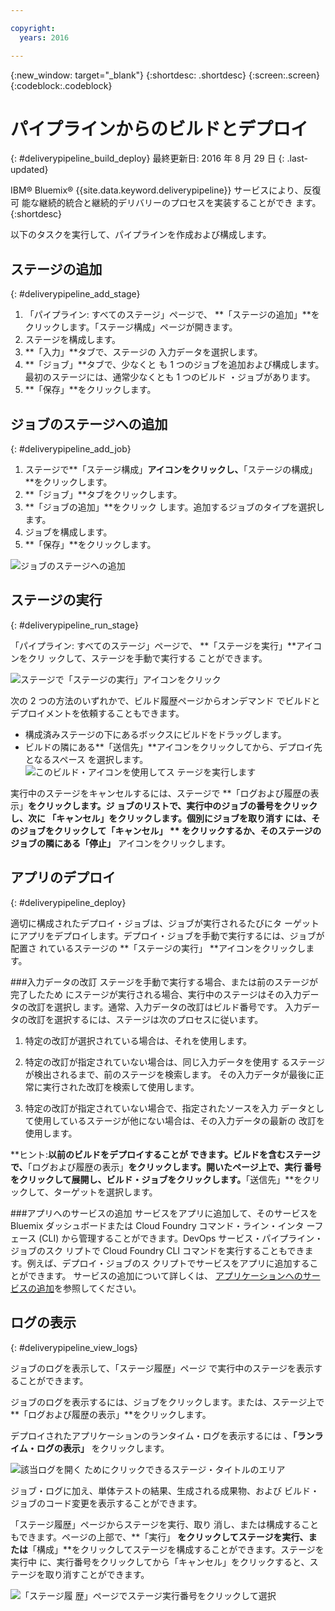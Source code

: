 ```yaml
---

copyright:
  years: 2016

---
```

<!-- Copyright info at top of file: REQUIRED
    The copyright info is YAML content that must occur at the top of the MD file, before attributes are listed.
    It must be surrounded by 3 dashes.
    The value "years" can contain just one year or a two years separated by a comma. (years: 2014, 2016)
    Indentation as per the previous template must be preserved.
-->

{:new_window: target="_blank"}
{:shortdesc: .shortdesc}
{:screen:.screen}
{:codeblock:.codeblock}

# パイプラインからのビルドとデプロイ
{: #deliverypipeline_build_deploy}
最終更新日: 2016 年 8 月 29 日
{: .last-updated}

IBM&reg; Bluemix&reg;
{{site.data.keyword.deliverypipeline}} サービスにより、反復可
能な継続的統合と継続的デリバリーのプロセスを実装することができ
ます。
{:shortdesc}

以下のタスクを実行して、パイプラインを作成および構成します。

## ステージの追加
{: #deliverypipeline_add_stage}

1. 「パイプライン: すべてのステージ」ページで、
**「ステージの追加」**をクリックします。「ステージ構成」ページが開きます。
2. ステージを構成します。
  1. **「入力」**タブで、ステージの
入力データを選択します。
  2. **「ジョブ」**タブで、少なくと
も 1 つのジョブを追加および構成します。最初のステージには、通常少なくとも 1 つのビルド
・ジョブがあります。
3. **「保存」**をクリックします。

## ジョブのステージへの追加
{: #deliverypipeline_add_job}

1. ステージで**「ステージ構成」**アイコンをクリックし、**「ステージの構成」**をクリックします。
2. **「ジョブ」**タブをクリックします。
3. **「ジョブの追加」**をクリック
します。追加するジョブのタイプを選択します。
4. ジョブを構成します。
5. **「保存」**をクリックします。

![ジョブのステージへの追加](./images/AddJob.png)

## ステージの実行
{: #deliverypipeline_run_stage}

「パイプライン: すべてのステージ」ページで、
**「ステージを実行」**アイコンをクリ
ックして、ステージを手動で実行する
ことができます。

![ステージで「ステージの実行」アイコンをクリック](./images/RunStage.png)

次の 2 つの方法のいずれかで、ビルド履歴ページからオンデマンド
でビルドとデプロイメントを依頼することもできます。

* 構成済みステージの下にあるボックスにビルドをドラッグします。
* ビルドの隣にある**「送信先」**アイコンをクリックしてから、デプロイ先となるスペース
を選択します。
![このビルド・アイコンを使用してス
テージを実行します](./images/deploy_to.png)

実行中のステージをキャンセルするには、ステージで
**「ログおよび履歴の表示」**をクリックします。ジ
ョブのリストで、実行中のジョブの番号をクリックし、次に
**「キャンセル」**をクリックします。個別にジョブを取り消す
には、そのジョブをクリックして**「キャンセル」
** をクリックするか、そのステージのジョブの隣にある**「停止」** アイコンをクリックします。


## アプリのデプロイ
{: #deliverypipeline_deploy}

適切に構成されたデプロイ・ジョブは、ジョブが実行されるたびにタ
ーゲットにアプリをデプロイします。デプロイ・ジョブを手動で実行するには、ジョブが配置さ
れているステージの **「ステージの実行」
**アイコンをクリックします。

###入力データの改訂
ステージを手動で実行する場合、または前のステージが完了したため
にステージが実行される場合、実行中のステージはその入力データの改訂を選択し
ます。通常、入力データの改訂はビルド番号です。
入力データの改訂を選択するには、ステージは次のプロセスに従います。

1. 特定の改訂が選択されている場合は、それを使用します。
2. 特定の改訂が指定されていない場合は、同じ入力データを使用す
るステージが検出されるまで、前のステージを検索します。
その入力データが最後に正常に実行された改訂を検索して使用します。

3. 特定の改訂が指定されていない場合で、指定されたソースを入力
データとして使用しているステージが他にない場合は、その入力データの最新の
改訂を使用します。

**ヒント:**以前のビルドをデプロイすることが
できます。ビルドを含むステージで、**「ログおよび履歴の表示」**をクリックします。開いたページ上で、実行
番号をクリックして展開し、ビルド・ジョブをクリックします。**「送信先」**をクリックして、ターゲットを選択します。

###アプリへのサービスの追加
サービスをアプリに追加して、そのサービスを
Bluemix ダッシュボードまたは Cloud Foundry コマンド・ライン・インタ
ーフェース (CLI) から管理することができます。DevOps サービス・パイプライン・ジョブのスク
リプトで Cloud Foundry CLI コマンドを実行することもできます。例えば、デプロイ・ジョブのス
クリプトでサービスをアプリに追加することができます。
サービスの追加について詳しくは、
[
アプリケーションへのサービスの追加](https://www.ng.bluemix.net/docs/services/reqnsi.html#add_service)を参照してください。

## ログの表示
{: #deliverypipeline_view_logs}

ジョブのログを表示して、「ステージ履歴」ページ
で実行中のステージを表示することができます。

ジョブのログを表示するには、ジョブをクリックします。または、ステージ上で
**「ログおよび履歴の表示」**をクリックします。

デプロイされたアプリケーションのランタイム・ログを表示するには
、**「ランライム・ログの表示」**
をクリックします。

![該当ログを開く
ためにクリックできるステージ・タイトルのエリア](./images/view_logs_and_history.png)

ジョブ・ログに加え、単体テストの結果、生成される成果物、および
ビルド・ジョブのコード変更を表示することができます。

「ステージ履歴」ページからステージを実行、取り
消し、または構成することもできます。ページの上部で、**「実行」
**をクリックしてステージを実行、または**「構成」**をクリックしてステージを構成することができます。ステージを実行中
に、実行番号をクリックしてから「キャンセル」をクリックすると、ス
テージを取り消すことができます。

![「ステージ履
歴」ページでステージ実行番号をクリックして選択](./images/click_stage_run_number.png)

<!--
[1]: https://www.ng.bluemix.net/docs/manageapps/deployingapps.html#appmanifest
[2]: https://www.ng.bluemix.net/docs/#services/DeliveryPipeline/index.html#getstartwithCD
[3]: http://docs.cloudfoundry.org/devguide/installcf/whats-new-v6.html#push
[4]: https://console.ng.bluemix.net/?ace_base=true/#/pricing/cloudOEPaneId=pricing
[5]: ./images/open_logs.png
[6]: #manifests
[7]: ./images/runbar-annotated-dark.png
[8]: ./images/input_tab_only_execute.png
[9]: ./images/deploy_to.png
[10]: ./images/view_logs_and_history.png
[11]: ./images/play_button.png
[12]: ./images/basicAnimate.gif
[13]: ./images/AddStage.png
[14]: ./images/AddJob.png
[15]: ./images/jobs.png
[16]: ./images/RunStage.png
[17]: https://www.ng.bluemix.net/docs/starters/container_pipeline.html#container_pipeline
[18]: ../../../tutorials/basicbuild
[19]: #add_stage
[20]: #add_job
[21]: ../deploy_ext
[22]: ./images/pipeline_settings_icon.png
[23]: https://www.ng.bluemix.net/docs/services/reqnsi.html#add_service
[24]: ../deploy_var
[25]: ./images/click_stage_run_number.png
[26]: ./images/diagram.jpg

-->
